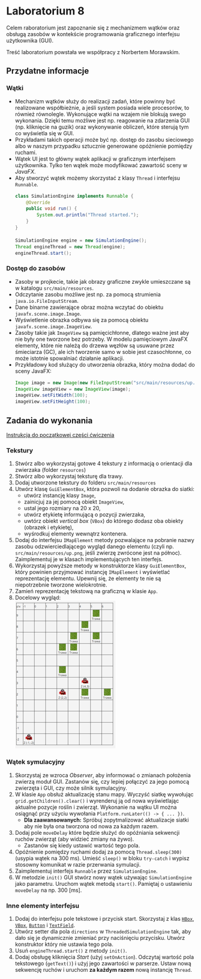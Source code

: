 # Laboratorium 8

Celem raboratorium jest zapoznanie się z mechanizmem wątków oraz obsługą zasobów w kontekście programowania 
graficznego interfejsu użytkownika (GUI).

Treść laboratorium powstała we współpracy z Norbertem Morawskim.

## Przydatne informacje

### Wątki

* Mechanizm wątków służy do realizacji zadań, które powinny być realizowane współbieżnie, a jeśli system posiada wiele
  procesorów, to również równolegle. Wykonujące wątki na wzajem nie blokują swego wykonania.
  Dzięki temu możliwe jest np. reagowanie na zdarzenia GUI (np. kliknięcie na guzik) oraz wykonywanie obliczeń, które
  sterują tym co wyświetla się w GUI.
* Przykładami takich operacji może być np. dostęp do zasobu sieciowego albo w naszym przypadku sztucznie generowane opóżnienie pomiędzy ruchami.
* Wątek UI jest to główny wątek aplikacji w graficznym interfejsem użytkownika. Tylko ten wątek może modyfikować zawartość sceny w *JavaFX*.
* Aby stworzyć wątek możemy skorzystać z klasy `Thread` i interfejsu `Runnable`.
    ```java
    class SimulationEngine implements Runnable {
        @Override
        public void run() {
            System.out.println("Thread started.");
        }
    }
    
    SimulationEngine engine = new SimulationEngine();
    Thread engineThread = new Thread(engine);
    engineThread.start();
    ```

### Dostęp do zasobów

* Zasoby w projkecie, takie jak obrazy graficzne zwykle umieszczane są w katalogu `src/main/resources`.
* Odczytanie zasobu możliwe jest np. za pomocą strumienia `java.io.FileInputStream`.
* Dane binarne zawierające obraz można wczytać do obiektu `javafx.scene.image.Image`.
* Wyświetlenie obrazka odbywa się za pomocą obiektu `javafx.scene.image.ImageView`.
* Zasoby takie jak `ImageView` są pamięcichłonne, dlatego ważne jest aby nie były one tworzone bez potrzeby. 
  W modelu pamięciowym JavaFX elementy, które nie należą do drzewa węzłów są usuwane przez śmieciarza (GC),
  ale ich tworzenie samo w sobie jest czasochłonne, co może istotnie spowalniać działanie aplikacji.
* Przykładowy kod służący do utworzenia obrazka, który można dodać do sceny JavaFX:
    ```java
    Image image = new Image(new FileInputStream("src/main/resources/up.png"));
    ImageView imageView = new ImageView(image);
    imageView.setFitWidth(100);
    imageView.setFitHeight(100);
    ```

## Zadania do wykonania

[Instrukcja do początkowej części ćwiczenia](../lab7/gui.md)


### Tekstury

1. Stwórz albo wykorzystaj gotowe 4 tekstury z informacją o orientacji dla zwierzaka (folder `resources`)
2. Stwórz albo wykorzystaj teksturę dla trawy.
3. Dodaj utworzone tekstury do folderu `src/main/resources`
4. Utwórz klasę `GuiElementBox`, która pozwoli na dodanie obrazka do siatki:
    * utwórz instancję klasy `Image`,
    * zainicjuj za jej pomocą obiekt `ImageView`,
    * ustal jego rozmiary na 20 x 20,
    * utwórz etykietę informującą o pozycji zwierzaka,
    * uwtórz obiekt *vertical box* (`VBox`) do którego dodasz oba obiekty (obrazek i etykietę),
    * wyśrodkuj elementy wewnątrz kontenera.
5. Dodaj do interfejsu `IMapElement` metody pozwalające na pobranie nazwy zasobu odzwierciedlającego wygląd danego elementu (czyli np.
   `src/main/resources/up.png`, jeśli zwierzę zwrócone jest na północ). Zaimplementuj je w klasach implementujących ten
   interfejs.
6. Wykorzystaj powyższe metody w konstruktorze klasy `GuiElementBox`, który powinien przyjmować instancję `IMapElement`
   i wyświetlać reprezentację elementu. Upewnij się, że elementy te nie są niepotrzebnie tworzone wielokrotnie.
7. Zamień reprezentację tekstową na graficzną w klasie `App`.
8. Docelowy wygląd:<br>
![look2](img/look2.png)

### Wątek symulacyjny
1. Skorzystaj ze wzroca *Observer*, aby informować o zmianach położenia zwierzą moduł GUI. Zastanów się, czy lepiej
   połączyć za jego pomocą zwierzęta i GUI, czy może silnik symulacyjny.
2. W klasie `App` obsłuż aktualizację stanu mapy. Wyczyść siatkę wywołując `grid.getChildren().clear()` i 
   wyrenderuj ją od nowa wyświetlając aktualne pozycje roślin i zwierząt. Wykonanie na wątku UI można osiągnąć przy użyciu wywołania `Platform.runLater(() -> { ... })`.
    * **Dla zaawansowanych:** Spróbuj zopytmalizować aktualizacje siatki aby nie była ona tworzona od nowa za każdym razem.
4. Dodaj pole `moveDelay` które będzie służyć do opóźniania sekwencji ruchów zwierząt (aby widzieć zmiany na żywo).
    * Zastanów się kiedy ustawić wartość tego pola.
5. Opóźnienie pomiędzy ruchami dodaj za pomocą `Thread.sleep(300)` (usypia wątek na 300 ms). 
   Umieść `sleep()` w bloku `try-catch` i wypisz stosowny komunikat w razie przerwania symulacji.
6. Zaimplementuj interfejs `Runnable` przez `SimulationEngine`.
7. W metodzie `init()` GUI stwórz nowy wątek używając `SimulationEngine` jako parametru. Uruchom wątek metodą `start()`. 
   Pamiętaj o ustawieniu `moveDelay` na np. 300 [ms].

### Inne elementy interfejsu
1. Dodaj do interfejsu pole tekstowe i przycisk start. Skorzystaj z klas [`HBox`](http://tutorials.jenkov.com/javafx/hbox.html), [`VBox`](http://tutorials.jenkov.com/javafx/vbox.html), [`Button`](http://tutorials.jenkov.com/javafx/button.html) i [`TextField`](http://tutorials.jenkov.com/javafx/textfield.html).
2. Utwórz setter dla pola `directions` w `ThreadedSimulationEngine` tak, aby dało się je dynamicznie zmieniać przy naciśnięciu przycisku. Utwórz konstruktor który nie ustawia tego pola.
3. Usuń `engineThread.start()` z metody `init()`.
4. Dodaj obsługę kliknięcia *Start* (użyj `setOnAction`). Odczytaj wartość pola tekstowego (`getText()`) i użyj jego zawartości w parserze. 
   Ustaw nową sekwencję ruchów i uruchom **za każdym razem** nową instancję `Thread`.
